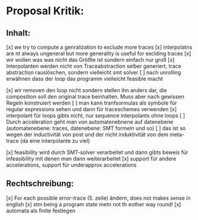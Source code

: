 # Proposal Kritik:

## Inhalt:
[x] we try to compute a genralization to exclude more traces
[x] interpolatns are nt always ungeneral but more generality is useful for exclding traces
[x] wir wollen was was nicht das Größte ist sondern einfach nur groß 
[x] Interpolanten werden nicht von Traceabstraction selber generiert, trace abstraction rauslöschen,
	sondern vielleicht smt solver 
[ ] nach unrolling erwähnen dass der loop das programm vielleicht feasible macht

[x] wir removen den loop nicht sondern stellen ihn anders dar, 
	die composition soll den original trace beinhalten. Muss aber nach gewissen Regeln konstruiert werden 
[ ] man kann tranfsormulas als symbole für regular expressions sehen und dann für traceschemes verwenden
[x] interpolant für loops gibts nicht, nur sequence interpolants ohne loops 
[ ] Durch acceleration geht man von automatenebnene auf datenebene 
	(automatenebene: traces, datenebene: SMT formeln und so)
[ ] das ist so wegen der inductivität von post und der nicht induktivität von dem meta-trace
	(da eine interpolante zu viel)
	
[x] feasibility wird durch SMT-solver verarbeitet und dann gibts beweis für infeasibility mit 
	denen man dann weiterarbeitet 
[x] support für andere accelerations, support für underapprox accelerations

## Rechtschreibung:
[x] For each possible error-trace (5. zeile) ändern, does not makes sense in english 
[x] stm being a program state metn not th eother way round! 
[x] automata als finite festlegen 







	


